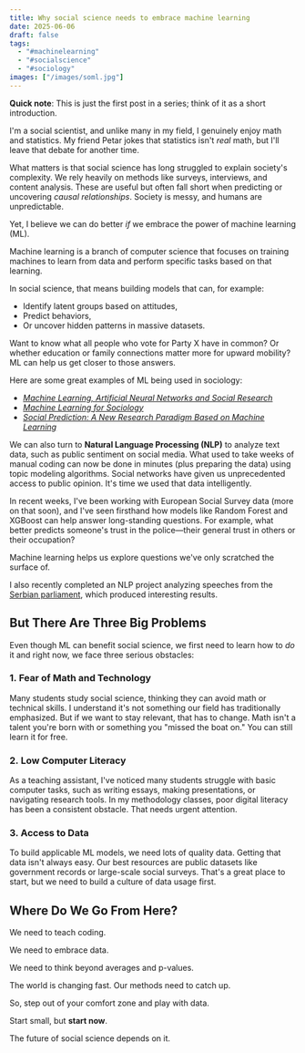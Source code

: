 ```yaml
---
title: Why social science needs to embrace machine learning
date: 2025-06-06
draft: false
tags:
  - "#machinelearning"
  - "#socialscience"
  - "#sociology"
images: ["/images/soml.jpg"]
---
```


**Quick note**: This is just the first post in a series; think of it as a short introduction.

I'm a social scientist, and unlike many in my field, I genuinely enjoy math and statistics. My friend Petar jokes that statistics isn't _real_ math, but I'll leave that debate for another time.

What matters is that social science has long struggled to explain society's complexity. We rely heavily on methods like surveys, interviews, and content analysis. These are useful but often fall short when predicting or uncovering _causal relationships_. Society is messy, and humans are unpredictable.

Yet, I believe we can do better _if_ we embrace the power of machine learning (ML).

Machine learning is a branch of computer science that focuses on training machines to learn from data and perform specific tasks based on that learning.

In social science, that means building models that can, for example:

- Identify latent groups based on attitudes,
- Predict behaviors,
- Or uncover hidden patterns in massive datasets.

Want to know what all people who vote for Party X have in common? Or whether education or family connections matter more for upward mobility? ML can help us get closer to those answers.

Here are some great examples of ML being used in sociology:

- [_Machine Learning, Artificial Neural Networks and Social Research_](https://link.springer.com/article/10.1007/s11135-020-01037-y)
- [_Machine Learning for Sociology_](https://www.annualreviews.org/content/journals/10.1146/annurev-soc-073117-041106)
- [_Social Prediction: A New Research Paradigm Based on Machine Learning_](https://journalofchinesesociology.springeropen.com/articles/10.1186/s40711-021-00152-z)

We can also turn to **Natural Language Processing (NLP)** to analyze text data, such as public sentiment on social media. What used to take weeks of manual coding can now be done in minutes (plus preparing the data) using topic modeling algorithms. Social networks have given us unprecedented access to public opinion. It's time we used that data intelligently.

In recent weeks, I've been working with European Social Survey data (more on that soon), and I've seen firsthand how models like Random Forest and XGBoost can help answer long-standing questions. For example, what better predicts someone's trust in the police—their general trust in others or their occupation?

Machine learning helps us explore questions we've only scratched the surface of.

I also recently completed an NLP project analyzing speeches from the [Serbian parliament](https://wolflytics.com/projects/serbian-parliamentary-nlp-analysis/), which produced interesting results.

## But There Are Three Big Problems

Even though ML can benefit social science, we first need to learn how to _do_ it and right now, we face three serious obstacles:

### 1. **Fear of Math and Technology**

Many students study social science, thinking they can avoid math or technical skills. I understand it's not something our field has traditionally emphasized. But if we want to stay relevant, that has to change. Math isn't a talent you're born with or something you "missed the boat on." You can still learn it for free.

### 2. **Low Computer Literacy**

As a teaching assistant, I've noticed many students struggle with basic computer tasks, such as writing essays, making presentations, or navigating research tools. In my methodology classes, poor digital literacy has been a consistent obstacle. That needs urgent attention.

### 3. **Access to Data**

To build applicable ML models, we need lots of quality data. Getting that data isn't always easy. Our best resources are public datasets like government records or large-scale social surveys. That's a great place to start, but we need to build a culture of data usage first.

## Where Do We Go From Here?

We need to teach coding.

We need to embrace data.

We need to think beyond averages and p-values.

The world is changing fast. Our methods need to catch up.

So, step out of your comfort zone and play with data.

Start small, but **start now**.

The future of social science depends on it.
